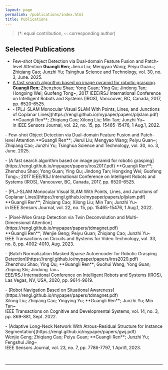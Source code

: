 ```yaml
---
layout: page
permalink: /publications/index.html
title: Publications
---
```


> (†: equal contribution, ~: corresponding author)

## Selected Publications
<p class="justify-align">
<ul>
  <li>Few-shot Object Detection via Dual-domain Feature Fusion and Patch-level Attention
<b>Guangli Ren</b>; Jierui Liu; Mengyao Wang; Peiyu Guan~; Zhiqiang Cao; Junzhi Yu; Tsinghua Science and Technology, vol. 30, no. 3, June. 2025.</li>
  <li><a href="https://rengl.github.io/mypaper/papers/iros2017.pdf">A fast search algorithm based on image pyramid for robotic grasping</a>. <b>Guangli Ren</b>; Zhenzhou Shao; Yong Guan; Ying Qu; Jindong Tan; Hongxing Wei; Guofeng Tong~; 2017 IEEE/RSJ International Conference on Intelligent Robots and Systems (IROS), Vancouver, BC, Canada, 2017, pp. 6520-6525.</li>
  <li>- [PLJ-SLAM Monocular Visual SLAM With Points, Lines, and Junctions of Coplanar Lines](https://rengl.github.io/mypaper/papers/pljslam.pdf)<br>**Guangli Ren**; Zhiqiang Cao; Xilong Liu; Min Tan; Junzhi Yu~<br>in IEEE Sensors Journal, vol. 22, no. 15, pp. 15465-15476, 1 Aug.1, 2022.</li>
</ul>
</p>
- Few-shot Object Detection via Dual-domain Feature Fusion and Patch-level Attention
**Guangli Ren**; Jierui Liu; Mengyao Wang; Peiyu Guan~; Zhiqiang Cao; Junzhi Yu; Tsinghua Science and Technology, vol. 30, no. 3, June. 2025.<p>
<p class="justify-align">
- [A fast search algorithm based on image pyramid for robotic grasping](https://rengl.github.io/mypaper/papers/iros2017.pdf)
**Guangli Ren**; Zhenzhou Shao; Yong Guan; Ying Qu; Jindong Tan; Hongxing Wei; Guofeng Tong~; 2017 IEEE/RSJ International Conference on Intelligent Robots and Systems (IROS), Vancouver, BC, Canada, 2017, pp. 6520-6525.<p>
<p class="justify-align">
- [PLJ-SLAM Monocular Visual SLAM With Points, Lines, and Junctions of Coplanar Lines](https://rengl.github.io/mypaper/papers/pljslam.pdf)<br>**Guangli Ren**; Zhiqiang Cao; Xilong Liu; Min Tan; Junzhi Yu~<br>in IEEE Sensors Journal, vol. 22, no. 15, pp. 15465-15476, 1 Aug.1, 2022.<p>
<p class="justify-align">
- [Pixel-Wise Grasp Detection via Twin Deconvolution and Multi-Dimensional Attention](https://rengl.github.io/mypaper/papers/tdmagnet.pdf)<br>**Guangli Ren**; Wenjie Geng; Peiyu Guan; Zhiqiang Cao; Junzhi Yu~<br>IEEE Transactions on Circuits and Systems for Video Technology, vol. 33, no. 8, pp. 4002-4010, Aug. 2023.<p>
<p class="justify-align">
- [Batch Normalization Masked Sparse Autoencoder for Robotic Grasping Detection](https://rengl.github.io/mypaper/papers/iros2020.pdf)<br>Zhenzhou Shao; Ying Qu; **Guangli Ren**; Guohui Wang; Yong Guan; Zhiping Shi; Jindong Tan~<br>EEE/RSJ International Conference on Intelligent Robots and Systems (IROS), Las Vegas, NV, USA, 2020, pp. 9614-9619.<p>
<p class="justify-align">
- [Robot Navigation Based on Situational Awareness](https://rengl.github.io/mypaper/papers/tdmagnet.pdf)<br>Xilong Liu; Zhiqiang Cao; Yingying Yu; **Guangli Ren**; Junzhi Yu; Min Tan~<br>IEEE Transactions on Cognitive and Developmental Systems, vol. 14, no. 3, pp. 869-881, Sept. 2022.<p>
<p class="justify-align">
- [Adaptive Long-Neck Network With Atrous-Residual Structure for Instance Segmentation](https://rengl.github.io/mypaper/papers/gwj.pdf)<br>Wenjie Geng; Zhiqiang Cao; Peiyu Guan; **Guangli Ren**; Junzhi Yu; Fengshui Jing~<br>IEEE Sensors Journal, vol. 23, no. 7, pp. 7786-7797, 1 April1, 2023.<p>

<br>

---
<!-- 
## Degree Thesis
-->
